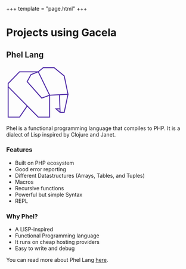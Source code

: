 +++
template = "page.html"
+++

# Projects using Gacela

## Phel Lang

[<svg width="170px" xmlns="http://www.w3.org/2000/svg" viewBox="0 0 200 170">
    <path d="M6 66l95 96h36V93l-36-74H42L6 56v106h36l24-35" fill="none" stroke="#512da8" stroke-width="3"/>
    <path d="M137 93l58-3-12-58-32-26h-34l-16 13-23 9-12 22 46 52z" fill="none" stroke="#512da8" stroke-width="3"/>
    <path d="M195 90l-12 57h-13l-2-56m2 56l-13-11h12" fill="none" stroke="#512da8" stroke-width="3"/>
    Phel Lang
</svg>](https://phel-lang.org/)

Phel is a functional programming language that compiles to PHP. 
It is a dialect of Lisp inspired by Clojure and Janet.

### Features

- Built on PHP ecosystem
- Good error reporting
- Different Datastructures (Arrays, Tables, and Tuples)
- Macros
- Recursive functions
- Powerful but simple Syntax
- REPL

### Why Phel?

- A LISP-inspired
- Functional Programming language
- It runs on cheap hosting providers
- Easy to write and debug

You can read more about Phel Lang [here](https://chemaclass.es/blog/phel-first-release/).
